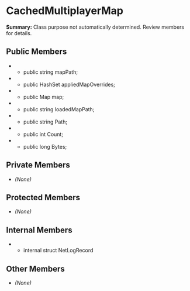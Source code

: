 # CachedMultiplayerMap

**Summary:** Class purpose not automatically determined. Review members for details.

## Public Members
- - public string mapPath;
- - public HashSet<string> appliedMapOverrides;
- - public Map map;
- - public string loadedMapPath;
- - public string Path;
- - public int Count;
- - public long Bytes;

## Private Members
- *(None)*

## Protected Members
- *(None)*

## Internal Members
- - internal struct NetLogRecord

## Other Members
- *(None)*
